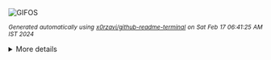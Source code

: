 <div align="justify">
<picture>
    <source media="(prefers-color-scheme: dark)" srcset="https://i.ibb.co/ZWGcbLC/output-gif.gif">
    <source media="(prefers-color-scheme: light)" srcset="https://i.ibb.co/ZWGcbLC/output-gif.gif">
    <img alt="GIFOS" src="https://i.ibb.co/ZWGcbLC/output-gif.gif">
</picture>

<sub><i>Generated automatically using [x0rzavi/github-readme-terminal](https://github.com/x0rzavi/github-readme-terminal) on Sat Feb 17 06:41:25 AM IST 2024</i></sub>

<details>
<summary>More details</summary>

</details>
</div>

<!-- Image deletion URL: https://ibb.co/3B4SPrH/bd1f62d23f05191deb8695b00d6c9c34 -->